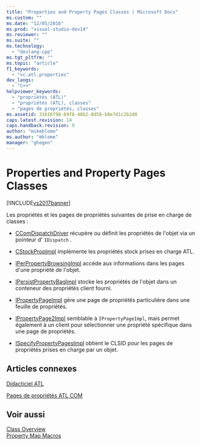 ```yaml
---
title: "Properties and Property Pages Classes | Microsoft Docs"
ms.custom: ""
ms.date: "12/05/2016"
ms.prod: "visual-studio-dev14"
ms.reviewer: ""
ms.suite: ""
ms.technology: 
  - "devlang-cpp"
ms.tgt_pltfrm: ""
ms.topic: "article"
f1_keywords: 
  - "vc.atl.properties"
dev_langs: 
  - "C++"
helpviewer_keywords: 
  - "propriétés (ATL)"
  - "propriétés (ATL), classes"
  - "pages de propriétés, classes"
ms.assetid: 31616f98-69f8-48b2-8d58-b8e7d1c2b2d8
caps.latest.revision: 14
caps.handback.revision: 9
author: "mikeblome"
ms.author: "mblome"
manager: "ghogen"
---
```

# Properties and Property Pages Classes
[!INCLUDE[vs2017banner](../assembler/inline/includes/vs2017banner.md)]

Les propriétés et les pages de propriétés suivantes de prise en charge de classes :  
  
-   [CComDispatchDriver](../Topic/CComDispatchDriver.md) récupère ou définit les propriétés de l'objet via un pointeur d' `IDispatch` .  
  
-   [CStockPropImpl](../atl/reference/cstockpropimpl-class.md) implémente les propriétés stock prises en charge ATL.  
  
-   [IPerPropertyBrowsingImpl](../atl/reference/iperpropertybrowsingimpl-class.md) accède aux informations dans les pages d'une propriété de l'objet.  
  
-   [IPersistPropertyBagImpl](../atl/reference/ipersistpropertybagimpl-class.md) stocke les propriétés de l'objet dans un conteneur des propriétés client fourni.  
  
-   [IPropertyPageImpl](../atl/reference/ipropertypageimpl-class.md) gère une page de propriétés particulière dans une feuille de propriétés.  
  
-   [IPropertyPage2Impl](../atl/reference/ipropertypage2impl-class.md) semblable à `IPropertyPageImpl`, mais permet également à un client pour sélectionner une propriété spécifique dans une page de propriétés.  
  
-   [ISpecifyPropertyPagesImpl](../atl/reference/ispecifypropertypagesimpl-class.md) obtient le CLSID pour les pages de propriétés prises en charge par un objet.  
  
## Articles connexes  
 [Didacticiel ATL](../atl/active-template-library-atl-tutorial.md)  
  
 [Pages de propriétés ATL COM](../atl/atl-com-property-pages.md)  
  
## Voir aussi  
 [Class Overview](../atl/atl-class-overview.md)   
 [Property Map Macros](../atl/reference/property-map-macros.md)